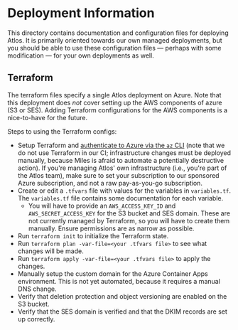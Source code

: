 # Deployment Information

This directory contains documentation and configuration files for deploying Atlos. It is primarily oriented towards our own managed deployments, but you should be able to use these configuration files — perhaps with some modification — for your own deployments as well.

## Terraform

The terraform files specify a single Atlos deployment on Azure. Note that this deployment does *not* cover setting up the AWS components of azure (S3 or SES). Adding Terraform configurations for the AWS components is a nice-to-have for the future.

Steps to using the Terraform configs:

* Setup Terraform and [authenticate to Azure via the `az` CLI](https://registry.terraform.io/providers/hashicorp/azurerm/latest/docs/guides/azure_cli) (note that we do not use Terraform in our CI; infrastructure changes must be deployed manually, because Miles is afraid to automate a potentially destructive action). If you're managing Atlos' own infrastructure (i.e., you're part of the Atlos team), make sure to set your subscription to our sponsored Azure subscription, and not a raw pay-as-you-go subscription.
* Create or edit a `.tfvars` file with values for the variables in `variables.tf`. The `variables.tf` file contains some documentation for each variable.
  * You will have to provide an `AWS_ACCESS_KEY_ID` and `AWS_SECRET_ACCESS_KEY` for the S3 bucket and SES domain. These are not currently managed by Terraform, so you will have to create them manually. Ensure permissions are as narrow as possible.
* Run `terraform init` to initialize the Terraform state.
* Run `terraform plan -var-file=<your .tfvars file>` to see what changes will be made.
* Run `terraform apply -var-file=<your .tfvars file>` to apply the changes.
* Manually setup the custom domain for the Azure Container Apps environment. This is not yet automated, because it requires a manual DNS change.
* Verify that deletion protection and object versioning are enabled on the S3 bucket.
* Verify that the SES domain is verified and that the DKIM records are set up correctly.
